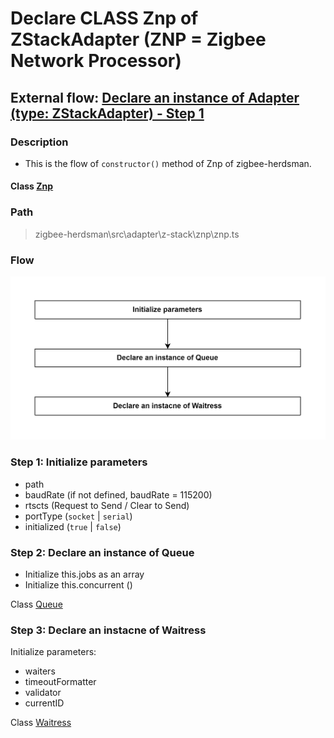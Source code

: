 # Declare CLASS Znp of ZStackAdapter (ZNP = Zigbee Network Processor) 

## External flow: [Declare an instance of Adapter (type: ZStackAdapter) - Step 1](5_3_4_2_3_declare_an_instance_of_adapter_(type_zstackadapter).md)

### Description
- This is the flow of `constructor()` method of Znp of zigbee-herdsman.
  
#### Class [Znp](...)

### Path
> zigbee-herdsman\src\adapter\z-stack\znp\znp.ts

### Flow

<img src="../images/5_3_4_2_3_1_declare_class_znp_of_zstackadapter_(znp_=_zigbee_network_processor).png" width="550"/>

### Step 1: Initialize parameters
- path
- baudRate (if not defined, baudRate = 115200)
- rtscts (Request to Send / Clear to Send)
- portType (`socket` | `serial`)
- initialized (`true` | `false`)

### Step 2: Declare an instance of Queue
- Initialize this.jobs as an array
- Initialize this.concurrent ()

Class [Queue]()

### Step 3: Declare an instacne of Waitress
Initialize parameters:
- waiters
- timeoutFormatter
- validator
- currentID

Class [Waitress]()

